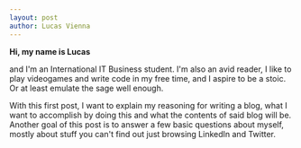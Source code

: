 ```yaml
---
layout: post
author: Lucas Vienna
---
```


**Hi, my name is Lucas**

and I'm an International IT Business student. I'm also an avid reader, I like
to play videogames and write code in my free time, and I aspire to be a
stoic. Or at least emulate the sage well enough.

With this first post, I want to explain my reasoning for writing a blog, what
I want to accomplish by doing this and what the contents of said blog will be.
Another goal of this post is to answer a few basic questions about myself,
mostly about stuff you can't find out just browsing LinkedIn and Twitter.

